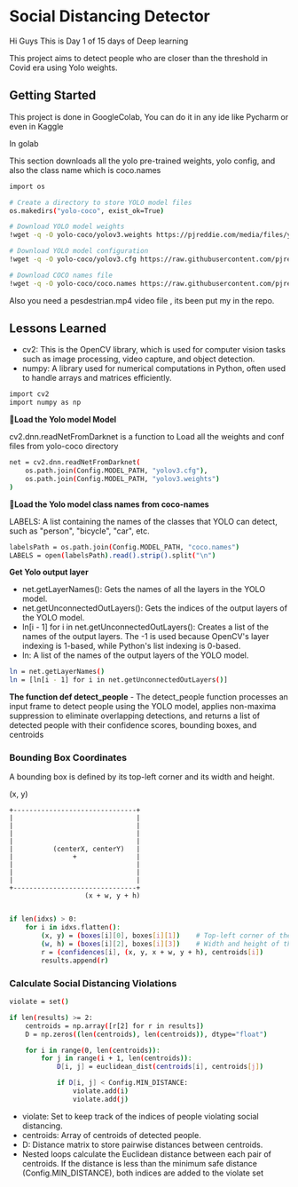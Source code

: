 
# Social Distancing Detector 

Hi Guys This is Day 1 of 15 days of Deep learning 

This project aims to detect people who are closer than the threshold in Covid era using Yolo weights.


##  Getting Started


This project is done in GoogleColab, You can do it in any ide like Pycharm or even in Kaggle

In golab 

This section downloads all the yolo pre-trained weights, yolo config, and also the class name which is coco.names
```bash
import os

# Create a directory to store YOLO model files
os.makedirs("yolo-coco", exist_ok=True)

# Download YOLO model weights
!wget -q -O yolo-coco/yolov3.weights https://pjreddie.com/media/files/yolov3.weights

# Download YOLO model configuration
!wget -q -O yolo-coco/yolov3.cfg https://raw.githubusercontent.com/pjreddie/darknet/master/cfg/yolov3.cfg

# Download COCO names file
!wget -q -O yolo-coco/coco.names https://raw.githubusercontent.com/pjreddie/darknet/master/data/coco.names

```

Also you need a pesdestrian.mp4 video file , its been put my in the repo.
## Lessons Learned
- cv2: This is the OpenCV library, which is used for computer vision tasks such as image processing, video capture, and object detection.
- numpy: A library used for numerical computations in Python, often used to handle arrays and matrices efficiently.
```bash
import cv2
import numpy as np
```

🔗**Load the Yolo model Model**

cv2.dnn.readNetFromDarknet is a function to Load all the weights and conf files from yolo-coco directory
```bash
net = cv2.dnn.readNetFromDarknet(
    os.path.join(Config.MODEL_PATH, "yolov3.cfg"),
    os.path.join(Config.MODEL_PATH, "yolov3.weights")
)

```

🔗**Load the Yolo model class names from coco-names**

LABELS: A list containing the names of the classes that YOLO can detect, such as "person", "bicycle", "car", etc.
```bash
labelsPath = os.path.join(Config.MODEL_PATH, "coco.names")
LABELS = open(labelsPath).read().strip().split("\n")
```

**Get Yolo output layer**

- net.getLayerNames(): Gets the names of all the layers in the YOLO model.
- net.getUnconnectedOutLayers(): Gets the indices of the output layers of the YOLO model.
- ln[i - 1] for i in net.getUnconnectedOutLayers(): Creates a list of the names of the output layers. The -1 is used because OpenCV's layer indexing is 1-based, while Python's list indexing is 0-based.
- ln: A list of the names of the output layers of the YOLO model.
```bash
ln = net.getLayerNames()
ln = [ln[i - 1] for i in net.getUnconnectedOutLayers()]

```

**The function def detect_people** - The detect_people function processes an input frame to detect people using the YOLO model, applies non-maxima suppression to eliminate overlapping detections, and returns a list of detected people with their confidence scores, bounding boxes, and centroids

### Bounding Box Coordinates

A bounding box is defined by its top-left corner and its width and height. 

  (x, y)
  
    +-------------------------------+
    |                               |
    |                               |
    |                               |
    |                               |
    |          (centerX, centerY)   |
    |               +               |
    |                               |
    |                               |
    |                               |
    +-------------------------------+
                       (x + w, y + h)

```bash

if len(idxs) > 0:
    for i in idxs.flatten():
        (x, y) = (boxes[i][0], boxes[i][1])    # Top-left corner of the bounding box
        (w, h) = (boxes[i][2], boxes[i][3])    # Width and height of the bounding box
        r = (confidences[i], (x, y, x + w, y + h), centroids[i])
        results.append(r)

```

### Calculate Social Distancing Violations

```bash
violate = set()

if len(results) >= 2:
    centroids = np.array([r[2] for r in results])
    D = np.zeros((len(centroids), len(centroids)), dtype="float")

    for i in range(0, len(centroids)):
        for j in range(i + 1, len(centroids)):
            D[i, j] = euclidean_dist(centroids[i], centroids[j])

            if D[i, j] < Config.MIN_DISTANCE:
                violate.add(i)
                violate.add(j)
```
- violate: Set to keep track of the indices of people violating social distancing.
- centroids: Array of centroids of detected people.
- D: Distance matrix to store pairwise distances between centroids.
- Nested loops calculate the Euclidean distance between each pair of centroids. If the distance is less than the minimum safe distance (Config.MIN_DISTANCE), both indices are added to the violate set



